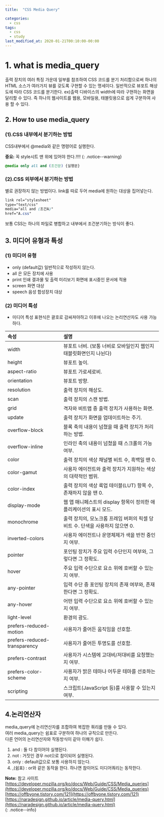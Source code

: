 ```yaml
---
title:  "CSS Media Query"

categories: 
  - css
tags:
  - css
  - study
last_modified_at: 2020-01-21T00:10:00-00:00
---
```


# 1. what is media_query

출력 장치의 여러 특징 가운데 일부를 참조하여 CSS 코드를 분기 처리함으로써 하나의 HTML 소스가 여러가지 뷰를 갖도록 구현할 수 있는 명세이다. 일반적으로 뷰포트 해상도에 따라 CSS 코드를 분기한다.
ex)출력 디바이스의 width에 따라 구현하는 화면을 달리할 수 있다. 즉 하나의 웹사이트를 
웹용, 모바일용, 태블릿용으로 쉽게 구분하여 사용 할 수 있다.

## 2. How to use media_query

### (1).CSS 내부에서 분기하는 방법

CSS내부에서 @media와 같은 명령어로 실행한다.   

**중요:** 꼭 style시트 맨 위에 있어야 한다.!!!!
{: .notice--warning}   

```css
@media only all and (조건문) {실행문}   
```

### (2).CSS 외부에서 분기하는 방법

별로 권장하지 않는 방법이다. link를 따로 두어 media에 원하는 대상을 집어넣는다.   
```css
link rel="stylesheet" 
type="text/css" 
media="all and (조건A)" 
href="A.css"
```
보통 CSS는 하나의 파일로 병합하고 내부에서 조건분기하는 방식이 좋다.   

## 3. 미디어 유형과 특성

### (1) 미디어 유형

* only (default값) 일반적으로 작성하지 않는다.
* all 은 모든 장치에 사용
* print 인쇄 결과물 및 출력 미리보기 화면에 표시중인 문서에 적용
* screen 화면 대상
* speech 음성 합성장치 대상

### (2) 미디어 특성

* 미디어 특성 표현식은 괄호로 감싸져야하고 이후에 나오는 논리연산자도 사용 가능하다.   

| 속성 							| 설명 																|
|:------------------------------|:------------------------------------------------------------------|
|width							| 뷰포트 너비. (보통 너비로 모바일인지 웹인지 태블릿화면인지 나뉜다)	                |
|height							| 뷰포트 높이.	                                                        |
|aspect-ratio					| 뷰포트 가로세로비.	                                                    |
|orientation					| 뷰포트 방향.	                                                        |
|resolution						| 출력 장치의 해상도.	                                                |
|scan							| 출력 장치의 스캔 방법.	                                                |
|grid							| 격자와 비트맵 중 출력 장치가 사용하는 화면.	                                |
|update							| 출력 장치가 화면을 업데이트하는 주기.                                       |
|overflow-block					| 블록 축의 내용이 넘쳤을 때 출력 장치가 처리하는 방법.                          |
|overflow-inline				| 인라인 축의 내용이 넘쳤을 때 스크롤의 가능 여부.	                            |
|color							| 출력 장치의 색상 채널별 비트 수, 흑백일 땐 0.	                            |
|color-gamut					| 사용자 에이전트와 출력 장치가 지원하는 색상의 대략적인 범위.                      |
|color-index					| 출력 장치의 색상 룩업 테이블(LUT) 항목 수, 존재하지 않을 땐 0.	                |
|display-mode					| 웹 앱 매니페스트의 display 항목이 정의한 애플리케이션의 표시 모드.               |
|monochrome						| 출력 장치의, 모노크롬 프레임 버퍼의 픽셀 당 비트 수. 단색을 사용하지 않으면 0.	    |
|inverted-colors				| 사용자 에이전트나 운영체제가 색을 반전 중인지 여부.                            |
|pointer						| 포인팅 장치가 주요 입력 수단인지 여부와, 그렇다면 그 정확도.                     |
|hover							| 주요 입력 수단으로 요소 위에 호버할 수 있는지 여부.                            |
|any-pointer					| 입력 수단 중 포인팅 장치의 존재 여부와, 존재한다면 그 정확도.                    |
|any-hover						| 어떤 입력 수단으로 요소 위에 호버할 수 있는지 여부.                            |
|light-level					| 환경의 광도.                                                         |
|prefers-reduced-motion			| 사용자가 줄어든 움직임을 선호함.                                          |
|prefers-reduced-transparency	| 사용자가 줄어든 투명도를 선호함.                                          |
|prefers-contrast				| 사용자가 시스템에 고대비/저대비를 요청했는지 여부.                             |
|prefers-color-scheme			| 사용자가 밝은 테마나 어두운 테마를 선호하는지 여부.                            |
|scripting						| 스크립트(JavaScript 등)를 사용할 수 있는지 여부.	                        |

## 4.논리연산자

media_query에 논리연산자를 조합하여 복잡한 쿼리를 만들 수 있다.   
여러 media_query는 쉼표로 구분하여 하나의 규칙으로 만든다.   
다른 언어의 논리연산자와 작동방식이 같아 이해가 쉽다.   
1. and : 둘 다 참이어야 실행된다.
2. not : 거짓인 경우 not으로 참이되어 실행된다.
3. only : default값으로 보통 사용하지 않는다.
4. ,(쉼표) : or와 같은 동작을 한다. 하나면 참이어도 미디어쿼리는 동작한다.

**Note:** 참고 사이트
[https://developer.mozilla.org/ko/docs/Web/Guide/CSS/Media_queries](https://developer.mozilla.org/ko/docs/Web/Guide/CSS/Media_queries)   
[https://offbyone.tistory.com/121](https://offbyone.tistory.com/121)   
[https://naradesign.github.io/article/media-query.html](https://naradesign.github.io/article/media-query.html)   
{: .notice--info}   
